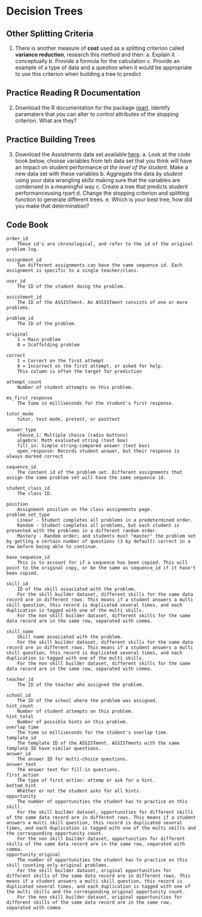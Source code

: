 # Decision Trees

## Other Splitting Criteria
1. There is another measure of **cost** used as a splitting criterion called **variance reduction**, research this method and then:
    a. Explain it conceptually
    b. Provide a formula for the calculation
    c. Provide an example of a type of data and a question when it would be appropriate to use this criterion when building a tree to predict

## Practice Reading R Documentation
2. Download the R documentation for the package [rpart](https://cran.r-project.org/web/packages/rpart/rpart.pdf). Identify paramaters that you can alter to *control* attributes of the stopping criterion. What are they?

## Practice Building Trees

3. Download the Assistments data set available [here](http://users.wpi.edu/~yutaowang/data/non_skill_builder_data_new.csv).
    a. Look at the code book below, choose variables from teh data set that you think will have an impact on student performance *at the level of the student*. Make a new data set with these variables
    b. Aggregate the data *by student* using your data wrangling skillz making sure that the variables are condensed in a meaningful way
    c. Create a tree that predicts student performanceusing rpart
    d. Change the stopping criterion and splitting function to generate different trees.
    e. Which is your best tree, how did you make that determination?
    
## Code Book
    
    order_id
        These id's are chronological, and refer to the id of the original problem log.

    assignment_id
        Two different assignments can have the same sequence id. Each assignment is specific to a single teacher/class.

    user_id
        The ID of the student doing the problem.

    assistment_id
        The ID of the ASSISTment. An ASSISTment consists of one or more problems.

    problem_id
        The ID of the problem.

    original
        1 = Main problem
        0 = Scaffolding problem

    correct
        1 = Correct on the first attempt
        0 = Incorrect on the first attempt, or asked for help.
        This column is often the target for prediction

    attempt_count
        Number of student attempts on this problem.

    ms_first_response
        The time in milliseconds for the student's first response.

    tutor_mode
        tutor, test mode, pretest, or posttest

    answer_type
        choose_1: Multiple choice (radio buttons)
        algebra: Math evaluated string (text box)
        fill_in: Simple string-compared answer (text box)
        open_response: Records student answer, but their response is always marked correct

    sequence_id
        The content id of the problem set. Different assignments that assign the same problem set will have the same sequence id.

    student_class_id
        The class ID.

    position
        Assignment position on the class assignments page.
    problem_set_type
        Linear - Student completes all problems in a predetermined order.
        Random - Student completes all problems, but each student is presented with the problems in a different random order.
        Mastery - Random order; and students must "master" the problem set by getting a certain number of questions (3 by default) correct in a row before being able to continue.

    base_sequence_id
        This is to account for if a sequence has been copied. This will point to the original copy, or be the same as sequence_id if it hasn't been copied.

    skill_id
        ID of the skill associated with the problem.
        For the skill builder dataset, different skills for the same data record are in different rows. This means if a student answers a multi skill question, this record is duplicated several times, and each duplication is tagged with one of the multi skills.
        For the non skill builder dataset, different skills for the same data record are in the same row, separated with comma.

    skill_name
        Skill name associated with the problem.
        For the skill builder dataset, different skills for the same data record are in different rows. This means if a student answers a multi skill question, this record is duplicated several times, and each duplication is tagged with one of the multi skills.
        For the non skill builder dataset, different skills for the same data record are in the same row, separated with comma.

    teacher_id
        The ID of the teacher who assigned the problem.

    school_id
        The ID of the school where the problem was assigned.
    hint_count
        Number of student attempts on this problem.
    hint_total
        Number of possible hints on this problem.
    overlap_time
        The time in milliseconds for the student's overlap time.
    template_id
        The template ID of the ASSISTment. ASSISTments with the same template ID have similar questions.
    answer_id
        The answer ID for multi-choice questions.
    answer_text
        The answer text for fill-in questions.
    first_action
        The type of first action: attemp or ask for a hint.
    bottom_hint
        Whether or not the student asks for all hints.
    opportunity
        The number of opportunities the student has to practice on this skill.
        For the skill builder dataset, opportunities for different skills of the same data record are in different rows. This means if a student answers a multi skill question, this record is duplicated several times, and each duplication is tagged with one of the multi skills and the corresponding opportunity count.
        For the non skill builder dataset, opportunities for different skills of the same data record are in the same row, separated with comma.
    opportunity_original
        The number of opportunities the student has to practice on this skill counting only original problems.
        For the skill builder dataset, original opportunities for different skills of the same data record are in different rows. This means if a student answers a multi skill question, this record is duplicated several times, and each duplication is tagged with one of the multi skills and the corresponding original opportunity count.
        For the non skill builder dataset, original opportunities for different skills of the same data record are in the same row, separated with comma.

